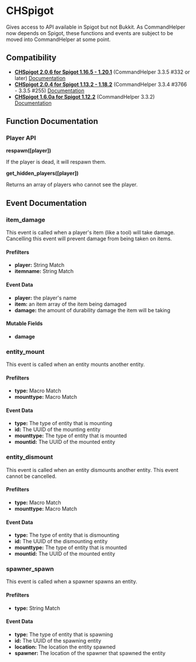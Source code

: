 # CHSpigot

Gives access to API available in Spigot but not Bukkit. As CommandHelper now depends on Spigot,
these functions and events are subject to be moved into CommandHelper at some point.

## Compatibility

* [**CHSpigot 2.0.6 for Spigot 1.16.5 - 1.20.1**](https://letsbuild.net/jenkins/job/CHSpigot/35/artifact/target/chspigot-2.0.6.jar) (CommandHelper 3.3.5 #332 or later) [Documentation](https://github.com/PseudoKnight/CHSpigot/blob/master/README.md)
* [**CHSpigot 2.0.4 for Spigot 1.13.2 - 1.18.2**](https://letsbuild.net/jenkins/job/CHSpigot/29/artifact/target/chspigot-2.0.4.jar) (CommandHelper 3.3.4 #3766 - 3.3.5 #255) [Documentation](https://github.com/PseudoKnight/CHSpigot/blob/v2.0.4/README.md)
* [**CHSpigot 1.6.0a for Spigot 1.12.2**](https://github.com/PseudoKnight/CHSpigot/releases/download/v1.6.0a/chspigot-1.6.0.jar) (CommandHelper 3.3.2) [Documentation](https://github.com/PseudoKnight/CHSpigot/blob/v1.6.0a/README.md)

## Function Documentation

### Player API

**respawn([player])**

If the player is dead, it will respawn them.

**get_hidden_players([player])**

Returns an array of players who cannot see the player.

## Event Documentation

### item_damage

This event is called when a player's item (like a tool) will take damage. Cancelling this event will prevent damage from being taken on items.

#### Prefilters

* **player:** String Match
* **itemname:** String Match

#### Event Data

* **player:** the player's name
* **item:** an item array of the item being damaged
* **damage:** the amount of durability damage the item will be taking

#### Mutable Fields

* **damage**

### entity_mount

This event is called when an entity mounts another entity.

#### Prefilters

* **type:** Macro Match
* **mounttype:** Macro Match

#### Event Data

* **type:** The type of entity that is mounting
* **id:** The UUID of the mounting entity
* **mounttype:** The type of entity that is mounted
* **mountid:** The UUID of the mounted entity

### entity_dismount

This event is called when an entity dismounts another entity. This event cannot be cancelled.

#### Prefilters

* **type:** Macro Match
* **mounttype:** Macro Match

#### Event Data

* **type:** The type of entity that is dismounting
* **id:** The UUID of the dismounting entity
* **mounttype:** The type of entity that is mounted
* **mountid:** The UUID of the mounted entity

### spawner_spawn

This event is called when a spawner spawns an entity.

#### Prefilters

* **type:** String Match

#### Event Data

* **type:** The type of entity that is spawning
* **id:** The UUID of the spawning entity
* **location:** The location the entity spawned
* **spawner:** The location of the spawner that spawned the entity
